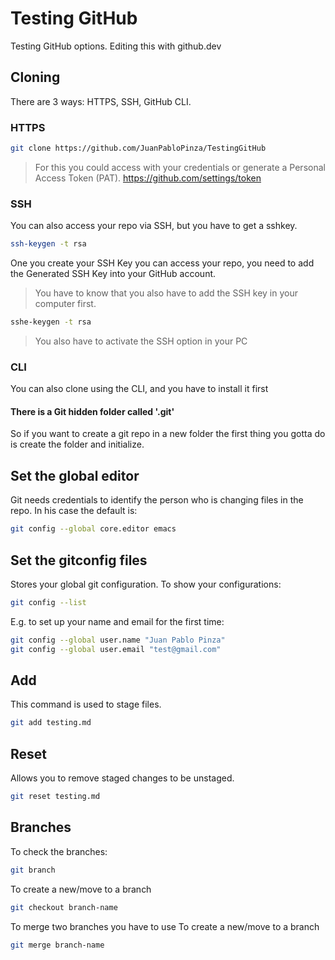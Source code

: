 # Testing GitHub
Testing GitHub options.
Editing this with github.dev

## Cloning
There are 3 ways: HTTPS, SSH, GitHub CLI.
### HTTPS
```sh
git clone https://github.com/JuanPabloPinza/TestingGitHub
```
> For this you could access with your credentials or generate a Personal Access Token (PAT).
https://github.com/settings/token
### SSH
You can also access your repo via SSH, but you have to get a sshkey.
```sh
ssh-keygen -t rsa
```
One you create your SSH Key you can access your repo, you need to add the Generated SSH Key into your GitHub account.
> You have to know that you also have to add the SSH key in your computer first.

```sh
sshe-keygen -t rsa
```
> You also have to activate the SSH option in your PC

### CLI
You can also clone using the CLI, and you have to install it first

#### There is a Git hidden folder called '.git'
So if you want to create a git repo in a new folder the first thing you gotta do is create the folder and initialize.

## Set the global editor
Git needs credentials to identify the person who is changing files in the repo.
In his case the default is:
```sh
git config --global core.editor emacs
```
## Set the gitconfig files
Stores your global git configuration.
To show your configurations:
```sh
git config --list
```
E.g. to set up your name and email for the first time:
```sh
git config --global user.name "Juan Pablo Pinza"
git config --global user.email "test@gmail.com"
```


## Add
This command is used to stage files.
```sh
git add testing.md
```
## Reset
Allows you to remove staged changes to be unstaged.
```sh
git reset testing.md
```

## Branches

To check the branches:
```sh
git branch
```
To create a new/move to a branch
```sh
git checkout branch-name
```
To merge two branches you have to use
To create a new/move to a branch
```sh
git merge branch-name
```